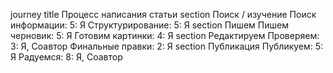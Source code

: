   journey
      title Процесс написания статьи
      section Поиск / изучение
        Поиск информации: 5: Я
        Структурирование: 5: Я
      section Пишем
        Пишем черновик: 5: Я
        Готовим картинки: 4: Я
      section Редактируем
          Проверяем: 3: Я, Соавтор
          Финальные правки: 2: Я
      section Публикация
          Публикуем: 5: Я
          Радуемся: 8: Я, Соавтор
